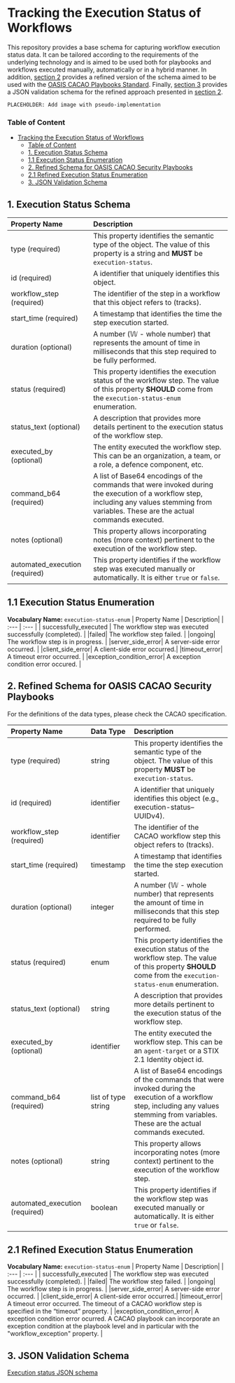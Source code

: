 # Tracking the Execution Status of Workflows

This repository provides a base schema for capturing workflow execution status data. It can be tailored according to the requirements of the underlying technology and is aimed to be used both for playbooks and workflows executed manually, automatically or in a hybrid manner. In addition, [section 2](#2-refined-schema-for-oasis-cacao-security-playbooks) provides a refined version of the schema aimed to be used with the [OASIS CACAO Playbooks Standard](https://www.oasis-open.org/committees/cacao). Finally, [section 3](#3-json-validation-schema) provides a JSON validation schema for the refined approach presented in [section 2](#2-refined-schema-for-oasis-cacao-security-playbooks).


`PLACEHOLDER: Add image with pseudo-implementation`

### Table of Content
- [Tracking the Execution Status of Workflows](#tracking-the-execution-status-of-workflows)
    - [Table of Content](#table-of-content)
  - [1. Execution Status Schema](#1-execution-status-schema)
  - [1.1 Execution Status Enumeration](#11-execution-status-enumeration)
  - [2. Refined Schema for OASIS CACAO Security Playbooks](#2-refined-schema-for-oasis-cacao-security-playbooks)
  - [2.1 Refined Execution Status Enumeration](#21-refined-execution-status-enumeration)
  - [3. JSON Validation Schema](#3-json-validation-schema)


## 1. Execution Status Schema
| Property Name | Description|
| :--- | :--- |
| type (required) | This property identifies the semantic type of the object. The value of this property is a string and **MUST** be `execution-status`. |
| id (required) | A identifier that uniquely identifies this object. |  
| workflow_step (required)| The identifier of the step in a workflow that this object refers to (tracks). |  
| start_time (required) | A timestamp that identifies the time the step execution started. | 
| duration (optional) | A number (𝕎 - whole number) that represents the amount of time in milliseconds that this step required to be fully performed. |
| status (required) | This property identifies the execution status of the workflow step. The value of this property **SHOULD** come from the `execution-status-enum` enumeration. |  
| status_text (optional) | A description that provides more details pertinent to the execution status of the workflow step. |  
| executed_by (optional) | The entity executed the workflow step. This can be an organization, a team,  or a role, a defence component, etc. |  
| command_b64 (required) | A list of Base64 encodings of the commands that were invoked during the execution of a workflow step, including any values stemming from variables. These are the actual commands executed. |  
| notes (optional) | This property allows incorporating notes (more context) pertinent to the execution of the workflow step. |  
| automated_execution (required) | This property identifies if the workflow step was executed manually or automatically. It is either `true` or `false`. |

## 1.1 Execution Status Enumeration
**Vocabulary Name:** `execution-status-enum`
| Property Name | Description|
| :--- | :--- |
| successfully_executed | The workflow step was executed successfully (completed). |
|failed| The workflow step failed. |
|ongoing| The workflow step is in progress. |
|server_side_error| A server-side error occurred. |
|client_side_error| A client-side error occurred.|
|timeout_error| A timeout error occurred. |
|exception_condition_error| A exception condition error occured. |

## 2. Refined Schema for OASIS CACAO Security Playbooks
For the definitions of the data types, please check the CACAO specification.

| Property Name |Data Type| Description|
| :--- | :--- |:--- |
| type (required) |string| This property identifies the semantic type of the object. The value of this property **MUST** be `execution-status`. |
| id (required) | identifier |A identifier that uniquely identifies this object (e.g., execution-status–UUIDv4). |  
| workflow_step (required)|identifier| The identifier of the CACAO workflow step this object refers to (tracks). |  
| start_time (required) |timestamp| A timestamp that identifies the time the step execution started. | 
| duration (optional) |integer| A number (𝕎 - whole number) that represents the amount of time in milliseconds that this step required to be fully performed. |
| status (required) |enum| This property identifies the execution status of the workflow step. The value of this property **SHOULD** come from the `execution-status-enum` enumeration. |  
| status_text (optional) |string| A description that provides more details pertinent to the execution status of the workflow step. |  
| executed_by (optional) |identifier| The entity executed the workflow step. This can be an `agent-target` or a STIX 2.1 Identity object id. |  
| command_b64 (required) |list of type string| A list of Base64 encodings of the commands that were invoked during the execution of a workflow step, including any values stemming from variables. These are the actual commands executed. |  
| notes (optional) |string|This property allows incorporating notes (more context) pertinent to the execution of the workflow step. |  
| automated_execution (required) |boolean| This property identifies if the workflow step was executed manually or automatically. It is either `true` or `false`. |

## 2.1 Refined Execution Status Enumeration
**Vocabulary Name:** `execution-status-enum`
| Property Name | Description|
| :--- | :--- |
| successfully_executed | The workflow step was executed successfully (completed). |
|failed| The workflow step failed. |
|ongoing| The workflow step is in progress. |
|server_side_error| A server-side error occurred. |
|client_side_error| A client-side error occurred.|
|timeout_error| A timeout error occurred. The timeout of a CACAO workflow step is specified in the “timeout” property. |
|exception_condition_error| A exception condition error ocurred. A CACAO playbook can incorporate an exception condition at the playbook level and in particular with the "workflow_exception" property. |

## 3. JSON Validation Schema

[Execution status JSON schema](https://github.com/cyentific-rni/workflow-status/blob/main/schema/execution-status.json)
